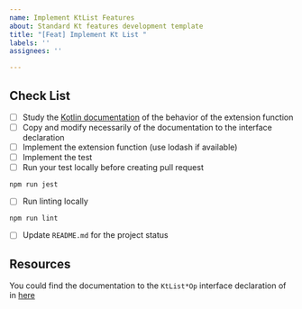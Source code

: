 ```yaml
---
name: Implement KtList Features
about: Standard Kt features development template
title: "[Feat] Implement Kt List "
labels: ''
assignees: ''

---
```


## Check List
* [ ] Study the [Kotlin documentation](https://devdocs.io/kotlin/api/latest/jvm/stdlib/kotlin.collections/-list/index) of the behavior of the extension function
* [ ] Copy and modify necessarily of the documentation to the interface declaration
* [ ] Implement the extension function (use lodash if available)
* [ ] Implement the test
* [ ] Run your test locally before creating pull request
```
npm run jest
```
* [ ] Run linting locally
```
npm run lint
```
* [ ] Update `README.md` for the project status

## Resources
You could find the documentation to the `KtList*Op` interface declaration of in [here](https://devdocs.io/kotlin/api/latest/jvm/stdlib/kotlin.collections/-list/index)
